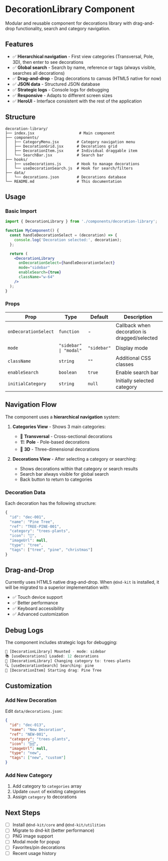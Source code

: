 # DecorationLibrary Component

Modular and reusable component for decorations library with drag-and-drop functionality, search and category navigation.

## Features

- ✅ **Hierarchical navigation** - First view categories (Transversal, Pole, 3D), then enter to see decorations
- ✅ **Global search** - Search by name, reference or tags (always visible, searches all decorations)
- ✅ **Drag-and-drop** - Drag decorations to canvas (HTML5 native for now)
- ✅ **JSON data** - Structured JSON database
- ✅ **Strategic logs** - Console logs for debugging
- ✅ **Responsive** - Adapts to different screen sizes
- ✅ **HeroUI** - Interface consistent with the rest of the application

## Structure

```
decoration-library/
├── index.jsx                    # Main component
├── components/
│   ├── CategoryMenu.jsx        # Category navigation menu
│   ├── DecorationGrid.jsx      # Decorations grid
│   ├── DecorationItem.jsx      # Individual draggable item
│   └── SearchBar.jsx           # Search bar
├── hooks/
│   ├── useDecorations.js       # Hook to manage decorations
│   └── useDecorationSearch.js  # Hook for search/filters
├── data/
│   └── decorations.json        # Decorations database
└── README.md                   # This documentation
```

## Usage

### Basic Import

```jsx
import { DecorationLibrary } from './components/decoration-library';

function MyComponent() {
  const handleDecorationSelect = (decoration) => {
    console.log('Decoration selected:', decoration);
  };

  return (
    <DecorationLibrary
      onDecorationSelect={handleDecorationSelect}
      mode="sidebar"
      enableSearch={true}
      className="w-64"
    />
  );
}
```

### Props

| Prop | Type | Default | Description |
|------|------|---------|-------------|
| `onDecorationSelect` | `function` | - | Callback when decoration is dragged/selected |
| `mode` | `"sidebar" \| "modal"` | `"sidebar"` | Display mode |
| `className` | `string` | `""` | Additional CSS classes |
| `enableSearch` | `boolean` | `true` | Enable search bar |
| `initialCategory` | `string` | `null` | Initially selected category |

## Navigation Flow

The component uses a **hierarchical navigation** system:

1. **Categories View** - Shows 3 main categories:
   - 📐 **Transversal** - Cross-sectional decorations
   - 🏗️ **Pole** - Pole-based decorations  
   - 🎯 **3D** - Three-dimensional decorations

2. **Decorations View** - After selecting a category or searching:
   - Shows decorations within that category or search results
   - Search bar always visible for global search
   - Back button to return to categories

### Decoration Data

Each decoration has the following structure:

```javascript
{
  "id": "dec-001",
  "name": "Pine Tree",
  "ref": "TREE-PINE-001",
  "category": "trees-plants",
  "icon": "🌲",
  "imageUrl": null,
  "type": "tree",
  "tags": ["tree", "pine", "christmas"]
}
```

## Drag-and-Drop

Currently uses HTML5 native drag-and-drop. When `@dnd-kit` is installed, it will be migrated to a superior implementation with:

- ✅ Touch device support
- ✅ Better performance
- ✅ Keyboard accessibility
- ✅ Advanced customization

## Debug Logs

The component includes strategic logs for debugging:

```javascript
🎨 [DecorationLibrary] Mounted - mode: sidebar
📚 [useDecorations] Loaded: 12 decorations
📂 [DecorationLibrary] Changing category to: trees-plants
🔍 [useDecorationSearch] Searching: pine
🎯 [DecorationItem] Starting drag: Pine Tree
```

## Customization

### Add New Decoration

Edit `data/decorations.json`:

```json
{
  "id": "dec-013",
  "name": "New Decoration",
  "ref": "NEW-001",
  "category": "trees-plants",
  "icon": "🆕",
  "imageUrl": null,
  "type": "new",
  "tags": ["new", "custom"]
}
```

### Add New Category

1. Add category to `categories` array
2. Update `count` of existing categories
3. Assign `category` to decorations

## Next Steps

- [ ] Install `@dnd-kit/core` and `@dnd-kit/utilities`
- [ ] Migrate to dnd-kit (better performance)
- [ ] PNG image support
- [ ] Modal mode for popup
- [ ] Favorites/pin decorations
- [ ] Recent usage history